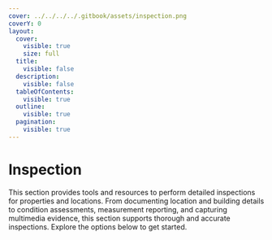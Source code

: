 ```yaml
---
cover: ../../../../.gitbook/assets/inspection.png
coverY: 0
layout:
  cover:
    visible: true
    size: full
  title:
    visible: false
  description:
    visible: false
  tableOfContents:
    visible: true
  outline:
    visible: true
  pagination:
    visible: true
---
```


# Inspection

This section provides tools and resources to perform detailed inspections for properties and locations. From documenting location and building details to condition assessments, measurement reporting, and capturing multimedia evidence, this section supports thorough and accurate inspections. Explore the options below to get started.
